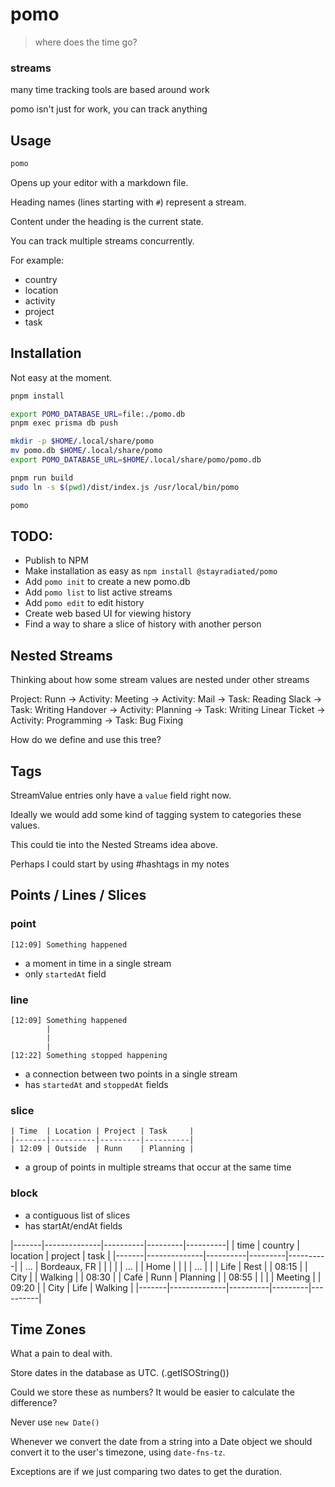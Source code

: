 # pomo

> where does the time go?

### streams

many time tracking tools are based around work

pomo isn't just for work, you can track anything

## Usage

```bash
pomo
```

Opens up your editor with a markdown file.

Heading names (lines starting with `#`) represent a stream.

Content under the heading is the current state.

You can track multiple streams concurrently.

For example:

- country
- location
- activity
- project
- task

## Installation

Not easy at the moment.

```bash
pnpm install

export POMO_DATABASE_URL=file:./pomo.db
pnpm exec prisma db push

mkdir -p $HOME/.local/share/pomo
mv pomo.db $HOME/.local/share/pomo
export POMO_DATABASE_URL=$HOME/.local/share/pomo/pomo.db

pnpm run build
sudo ln -s $(pwd)/dist/index.js /usr/local/bin/pomo 

pomo
```

## TODO:

- Publish to NPM
- Make installation as easy as `npm install @stayradiated/pomo`
- Add `pomo init` to create a new pomo.db
- Add `pomo list` to list active streams
- Add `pomo edit` to edit history
- Create web based UI for viewing history
- Find a way to share a slice of history with another person

## Nested Streams

Thinking about how some stream values are nested under other streams

Project: Runn
    → Activity: Meeting
    → Activity: Mail
        → Task: Reading Slack
        → Task: Writing Handover
    → Activity: Planning
        → Task: Writing Linear Ticket
    → Activity: Programming
        → Task: Bug Fixing

How do we define and use this tree?

## Tags

StreamValue entries only have a `value` field right now.

Ideally we would add some kind of tagging system to categories these values.

This could tie into the Nested Streams idea above.

Perhaps I could start by using #hashtags in my notes


## Points / Lines / Slices

### point

```
[12:09] Something happened
```

- a moment in time in a single stream
- only `startedAt` field

### line

```
[12:09] Something happened
        |
        |
        |
[12:22] Something stopped happening
```

- a connection between two points in a single stream
- has `startedAt` and `stoppedAt` fields

### slice

```
| Time  | Location | Project | Task     |
|-------|----------|---------|----------|
| 12:09 | Outside  | Runn    | Planning |
```

- a group of points in multiple streams that occur at the same time


### block

- a contiguous list of slices
- has startAt/endAt fields

|-------|--------------|----------|---------|----------|
| time  | country      | location | project | task     |
|-------|--------------|----------|---------|----------|
| ...   | Bordeaux, FR |          |         |          |
| ...   |              | Home     |         |          |
| ...   |              |          | Life    | Rest     |
| 08:15 |              | City     |         | Walking  |
| 08:30 |              | Café     | Runn    | Planning |
| 08:55 |              |          |         | Meeting  |
| 09:20 |              | City     | Life    | Walking  |
|-------|--------------|----------|---------|----------|

## Time Zones

What a pain to deal with.

Store dates in the database as UTC.
(.getISOString())

Could we store these as numbers?
It would be easier to calculate the difference?

Never use `new Date()`

Whenever we convert the date from a string into a Date object we should convert
it to the user's timezone, using `date-fns-tz`.

Exceptions are if we just comparing two dates to get the duration.

